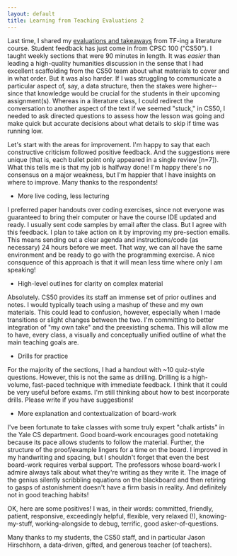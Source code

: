 ```yaml
---
layout: default
title: Learning from Teaching Evaluations 2
---
```


Last time, I shared my [evaluations and takeaways](/2015/03/13/teaching-evaluations.html) from TF-ing a literature course. Student feedback has just come in from CPSC 100 ("CS50"). I taught weekly sections that were 90 minutes in length. It was *easier* than leading a high-quality humanities discussion in the sense that I had excellent scaffolding from the CS50 team about what materials to cover and in what order. But it was also harder. If I was struggling to communicate a particular aspect of, say, a data structure, then the stakes were higher--since that knowledge would be crucial for the students in their upcoming assignment(s). Whereas in a literature class, I could redirect the conversation to another aspect of the text if we seemed "stuck," in CS50, I needed to ask directed questions to assess how the lesson was going and make quick but accurate decisions about what details to skip if time was running low.

Let's start with the areas for improvement. I'm happy to say that each constructive criticism followed positive feedback. And the suggestions were unique (that is, each bullet point only appeared in a single review [n=7]). What this tells me is that my job is halfway done! I'm happy there's no consensus on a major weakness, but I'm happier that I have insights on where to improve. Many thanks to the respondents!

- More live coding, less lecturing

I preferred paper handouts over coding exercises, since not everyone was guaranteed to bring their computer or have the course IDE updated and ready. I usually sent code samples by email after the class. But I agree with this feedback. I plan to take action on it by improving my pre-section emails. This means sending out a clear agenda and instructions/code (as necessary) 24 hours before we meet. That way, we can all have the same environment and be ready to go with the programming exercise. A nice consquence of this approach is that it will mean less time where only I am speaking!

- High-level outlines for clarity on complex material

Absolutely. CS50 provides its staff an immense set of prior outlines and notes. I would typically teach using a mashup of these and my own materials. This could lead to confusion, however, especially when I made transitions or slight changes between the two. I'm committing to better integration of "my own take" and the preexisting schema. This will allow me to have, every class, a visually and conceptually unified outline of what the main teaching goals are.

- Drills for practice

For the majority of the sections, I had a handout with ~10 quiz-style questions. However, this is not the same as drilling. Drilling is a high-volume, fast-paced technique with immediate feedback. I think that it could be very useful before exams. I'm still thinking about how to best incorporate drills. Please write if you have suggestions! 

- More explanation and contextualization of board-work

I've been fortunate to take classes with some truly expert "chalk artists" in the Yale CS department. Good board-work encourages good notetaking because its pace allows students to follow the material. Further, the structure of the proof/example lingers for a time on the board. I improved in my handwriting and spacing, but I shouldn't forget that even the best board-work requires verbal support. The professors whose board-work I admire always talk about what they're writing as they write it. The image of the genius silently scribbling equations on the blackboard and then retiring to gasps of astonishment doesn't have a firm basis in reality. And definitely not in good teaching habits!

OK, here are some positives! I was, in their words: committed, friendly, patient, responsive, exceedingly helpful, flexible, very relaxed (!), knowing-my-stuff, working-alongside to debug, terrific, good asker-of-questions.

Many thanks to my students, the CS50 staff, and in particular Jason Hirschhorn, a data-driven, gifted, and generous teacher (of teachers).

